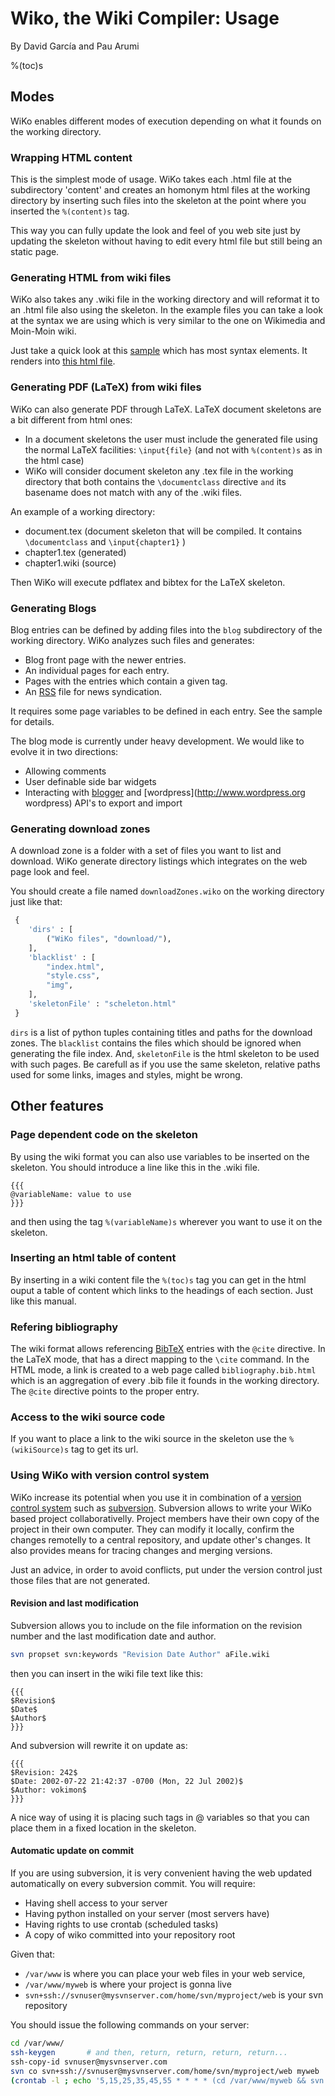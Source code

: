﻿# Wiko, the Wiki Compiler: Usage

By David García and Pau Arumi

%(toc)s

## Modes

WiKo enables different modes of execution
depending on what it founds on the working directory.

### Wrapping HTML content

This is the simplest mode of usage.
WiKo takes each .html file at the subdirectory 'content'
and creates an homonym html files at the working
directory by inserting such files into the skeleton
at the point where you inserted the `%(content)s` tag.

This way you can fully update the look and feel of you web site
just by updating the skeleton without having to edit every html file
but still being an static page.

<!-- [[wikosample-htmlcontent.zip Sample WiKo project using html content]] -->

### Generating HTML from wiki files

WiKo also takes any .wiki file in the working directory
and will reformat it to an .html file also using the skeleton.
In the example files you can take a look at the syntax we are using
which is very similar to the one on Wikimedia and Moin-Moin wiki.

Just take a quick look at this [sample](Sample.wiki) which has most syntax elements.
It renders into [this html file](Sample.html).

<!-- [[wikosample-wikicontent.zip Sample WiKo project using wiki content]] -->

### Generating PDF (LaTeX) from wiki files

WiKo can also generate PDF through LaTeX. LaTeX document skeletons are a bit different from html ones:
* In a document skeletons the user must include the generated file using the normal LaTeX facilities: `\input{file}` (and not with `%(content)s` as in the html case)
* WiKo will consider document skeleton any .tex file in the working directory that both contains the `\documentclass` directive `and` its basename does not match with any of the .wiki files.

An example of a working directory:
* document.tex (document skeleton that will be compiled. It contains `\documentclass` and `\input{chapter1}` )
* chapter1.tex (generated)
* chapter1.wiki (source)

Then WiKo will execute pdflatex and bibtex for the LaTeX skeleton.



<!-- [[wikosample-article.zip Sample WiKo project for a PDF article]] -->

### Generating Blogs

Blog entries can be defined by adding files into the
`blog` subdirectory of the working directory.
WiKo analyzes such files and generates:
* Blog front page with the newer entries.
* An individual pages for each entry.
* Pages with the entries which contain a given tag.
* An [RSS](http://en.wikipedia.org/wiki/Rss) file for news syndication.

It requires some page variables to be defined in each entry.
See the sample for details.

The blog mode is currently under heavy development.
We would like to evolve it in two directions:
* Allowing comments
* User definable side bar widgets
* Interacting with [blogger](http://www.blogger.com) and [wordpress](http://www.wordpress.org wordpress) API's to export and import

<!-- [[wikosample-blog.zip Sample WiKo project for a blog]] -->

### Generating download zones

A download zone is a folder with a set of files you want to list and download.
WiKo generate directory listings which integrates on the web page look and feel.

You should create a file named `downloadZones.wiko` on the working directory
just like that:
```python
 {
	'dirs' : [
		("WiKo files", "download/"),
	],
	'blacklist' : [
		"index.html",
		"style.css",
		"img",
	],
	'skeletonFile' : "scheleton.html"
 }
```


`dirs` is a list of python tuples containing titles and paths for the download zones.
The `blacklist` contains the files which should be ignored when generating the file index.
And, `skeletonFile` is the html skeleton to be used with such pages.
Be carefull as if you use the same skeleton, relative paths used for some links, images and styles,
might be wrong.


## Other features

### Page dependent code on the skeleton

By using the wiki format you can also use variables to be inserted
on the skeleton.
You should introduce a line like this in the .wiki file.

	{{{
	@variableName: value to use
	}}}

and then using the tag `%(variableName)s` wherever you want to use it on the skeleton.

### Inserting an html table of content

By inserting in a wiki content file the `%(toc)s` tag you can get
in the html ouput a table of content which links to the headings of each section.
Just like this manual.

### Refering bibliography

The wiki format allows referencing [BibTeX](http://en.wikipedia.org/wiki/Bibtex) entries
with the `@cite` directive.
In the LaTeX mode, that has a direct mapping to the `\cite` command.
In the HTML mode, a link is created to a web page called `bibliography.bib.html`
which is an aggregation of every .bib file it founds in the working directory.
The `@cite` directive points to the proper entry.

### Access to the wiki source code

If you want to place a link to the wiki source in the skeleton
use the `%(wikiSource)s` tag to get its url.

### Using WiKo with version control system

WiKo increase its potential when you use it in combination of a
[version control system](http://en.wikipedia.org/wiki/Version_control_system)
such as [subversion](http://subversion.tigris.org/).
Subversion allows to write your WiKo based project collaborativelly.
Project members have their own copy of the project in their own computer.
They can modify it locally, confirm the changes remotelly to a central repository,
and update other's changes.
It also provides means for tracing changes and merging versions.

Just an advice, in order to avoid conflicts,
put under the version control just those files that are not generated.

#### Revision and last modification

Subversion allows you to include on the file information on the revision
number and the last modification date and author.

```bash
svn propset svn:keywords "Revision Date Author" aFile.wiki
```

then you can insert in the wiki file text like this:

	{{{
	$Revision$
	$Date$
	$Author$
	}}}

And subversion will rewrite it on update as:

	{{{
	$Revision: 242$
	$Date: 2002-07-22 21:42:37 -0700 (Mon, 22 Jul 2002)$
	$Author: vokimon$
	}}}

A nice way of using it is placing such tags in @ variables
so that you can place them in a fixed location in the skeleton.

#### Automatic update on commit

If you are using subversion, it is very convenient having
the web updated automatically on every subversion commit.
You will require:

* Having shell access to your server
* Having python installed on your server (most servers have)
* Having rights to use crontab (scheduled tasks)
* A copy of wiko committed into your repository root

Given that:

* `/var/www` is where you can place your web files in your web service,
* `/var/www/myweb` is where your project is gonna live
* `svn+ssh://svnuser@mysvnserver.com/home/svn/myproject/web` is your svn repository

You should issue the following commands on your server:

```bash
cd /var/www/
ssh-keygen       # and then, return, return, return, return...
ssh-copy-id svnuser@mysvnserver.com
svn co svn+ssh://svnuser@mysvnserver.com/home/svn/myproject/web myweb
(crontab -l ; echo '5,15,25,35,45,55 * * * * (cd /var/www/myweb && svn up && ./wiko) 2>&1 | cat > /var/www/myweb/err') | crontab -
```






